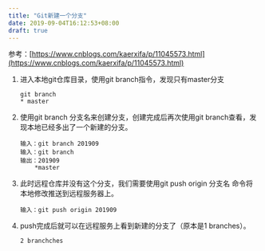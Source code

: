 ```yaml
---
title: "Git新建一个分支"
date: 2019-09-04T16:12:53+08:00
draft: true
---
```


参考：[https://www.cnblogs.com/kaerxifa/p/11045573.html](https://www.cnblogs.com/kaerxifa/p/11045573.html)

1. 进入本地git仓库目录，使用git branch指令，发现只有master分支

   ```shell
   git branch
   * master
   ```

2. 使用git branch 分支名来创建分支，创建完成后再次使用git branch查看，发现本地已经多出了一个新建的分支。

   ```shell
   输入：git branch 201909
   输入：git branch
   输出：201909
       *master 
   ```

3. 此时远程仓库并没有这个分支，我们需要使用git push origin 分支名 命令将本地修改推送到远程服务器上。

   ```shell
   输入：git push origin 201909
   ```

   

4. push完成后就可以在远程服务上看到新建的分支了（原本是1 branches）。

   ```shell
   2 branchches
   ```

